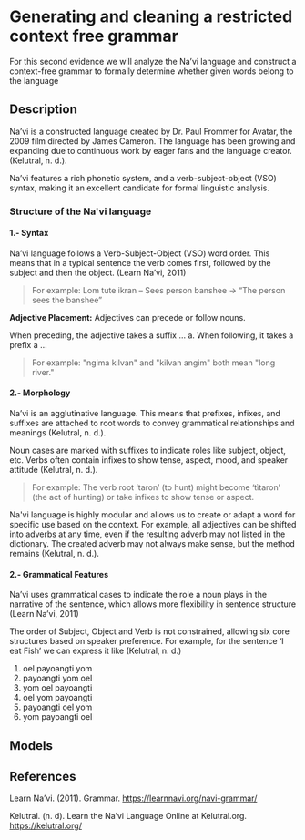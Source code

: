 # Generating and cleaning a restricted context free grammar
For this second evidence we will analyze the Na’vi language and construct a context-free grammar to formally determine whether given words belong to the language

## Description
Na’vi is a constructed language created by Dr. Paul Frommer for Avatar, the 2009 film directed by James Cameron. The language has been growing and expanding due to continuous work by eager fans and the language creator. (Kelutral, n. d.).

Na’vi features a rich phonetic system, and a verb-subject-object (VSO) syntax, making it an excellent candidate for formal linguistic analysis.

### Structure of the Na'vi language

#### 1.- Syntax
Na’vi language follows a Verb-Subject-Object (VSO) word order. This means that in a typical sentence the verb comes first, followed by the subject and then the object. (Learn Na’vi, 2011)

>For example: 
>Lom tute ikran – Sees person banshee → “The person sees the banshee”

**Adjective Placement:** Adjectives can precede or follow nouns. 

When preceding, the adjective takes a suffix … a.
When following, it takes a prefix a … 

>For example:
>"ngima kilvan" and "kilvan angim" both mean "long river."

#### 2.- Morphology
Na’vi is an agglutinative language. This means that prefixes, infixes, and suffixes are attached to root words to convey grammatical relationships and meanings (Kelutral, n. d.).

Noun cases are marked with suffixes to indicate roles like subject, object, etc.
Verbs often contain infixes to show tense, aspect, mood, and speaker attitude (Kelutral, n. d.).

>For example:
>The verb root ‘taron’ (to hunt) might become ‘tìtaron’ (the act of hunting) or take infixes to show tense or aspect.

Na'vi language is highly modular and allows us to create or adapt a word for specific use based on the context. For example, all adjectives can be shifted into adverbs at any time, even if the resulting adverb may not listed in the dictionary. The created adverb may not always make sense, but the method remains (Kelutral, n. d.).

#### 2.- Grammatical Features
Na’vi uses grammatical cases to indicate the role a noun plays in the narrative of the sentence, which allows more flexibility in sentence structure (Learn Na’vi, 2011)

The order of Subject, Object and Verb is not constrained, allowing six core structures based on speaker preference.
For example, for the sentence ‘I eat Fish’ we can express it like (Kelutral, n. d.)

1.	oel payoangti yom
2.	payoangti yom oel
3.	yom oel payoangti
4.	oel yom payoangti
5.	payoangti oel yom
6.	yom payoangti oel

## Models


## References
Learn Na’vi. (2011). Grammar. https://learnnavi.org/navi-grammar/

Kelutral. (n. d). Learn the Na’vi Language Online at Kelutral.org. https://kelutral.org/ 